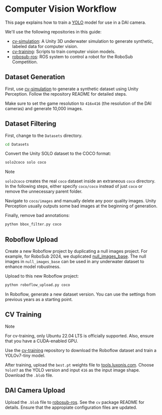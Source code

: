 # Computer Vision Workflow
This page explains how to train a [YOLO](https://doi.org/10.48550/arXiv.1506.02640) model for use in a DAI camera.

We'll use the following repositories in this guide:
- [cv-simulation](https://github.com/DukeRobotics/cv-simulation/tree/main): A Unity 3D underwater simulation to generate synthetic, labeled data for computer vision.
- [cv-training](https://github.com/DukeRobotics/cv-training): Scripts to train computer vision models.
- [robosub-ros](https://github.com/DukeRobotics/robosub-ros): ROS system to control a robot for the RoboSub Competition.

## Dataset Generation
First, use [cv-simulation](https://github.com/DukeRobotics/cv-simulation/tree/main) to generate a synthetic dataset using Unity Perception. Follow the repository README for detailed steps.

Make sure to set the game resolution to `416x416` (the resolution of the DAI cameras) and generate 10,000 images.

## Dataset Filtering
First, change to the `Datasets` directory.
```bash
cd Datasets
```

Convert the Unity SOLO dataset to the COCO format:
```bash
solo2coco solo coco
```
> [!NOTE]
> `solo2coco` creates the real `coco` dataset inside an extraneous `coco` directory. In the following steps, either specify `coco/coco` instead of just `coco` or remove the unnecessary parent folder.

Navigate to `coco/images` and manually delete any poor quality images. Unity Perception usually outputs some bad images at the beginning of generation.

Finally, remove bad annotations:
```bash
python bbox_filter.py coco
```

## Roboflow Upload
Create a new Roboflow project by duplicating a null images project. For example, for RoboSub 2024, we duplicated [null_images_base](https://universe.roboflow.com/duke-robotics-club-2024/null_images_base). The null images in `null_images_base` can be used in any underwater dataset to enhance model robustness.

Upload to this new Roboflow project:
```bash
python roboflow_upload.py coco
```

In Roboflow, generate a new dataset version. You can use the settings from previous years as a starting point.

## CV Training
> [!NOTE]
> For cv-training, only Ubuntu 22.04 LTS is officially supported. Also, ensure that you have a CUDA-enabled GPU.

Use the [cv-training](https://github.com/DukeRobotics/cv-training) repository to download the Roboflow dataset and train a YOLOv7-tiny model.

After training, upload the `best.pt` weights file to [tools.luxonis.com](https://tools.luxonis.com). Choose `YoloV7` as the YOLO version and input `416` as the input image shape. Download the `.blob` file.

## DAI Camera Upload
Upload the `.blob` file to [robosub-ros](https://github.com/DukeRobotics/robosub-ros). See the `cv` package README for details. Ensure that the appropiate configuration files are updated.
